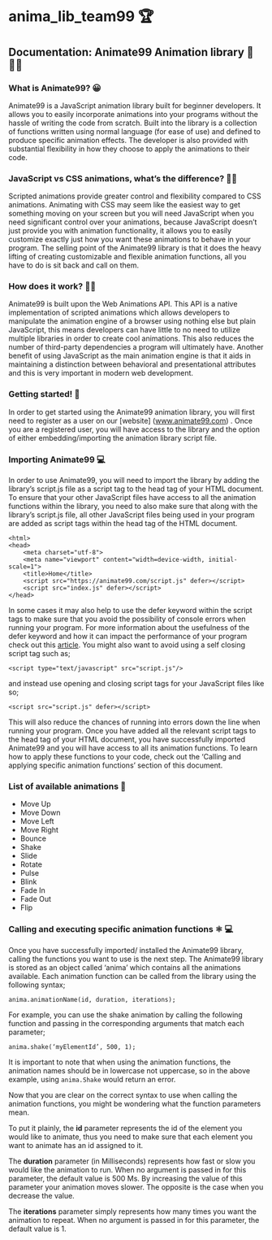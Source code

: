 # anima_lib_team99 :trophy:

## Documentation: Animate99 Animation library :space_invader: :technologist:	

### What is Animate99? :grinning:

Animate99 is a JavaScript animation library built for beginner developers. It allows you to easily incorporate animations into your programs without the hassle of writing the code from scratch.
Built into the library is a collection of functions written using normal language (for ease of use) and defined to produce specific animation effects. The developer is also provided with substantial flexibility in how they choose to apply the animations to their code.

### JavaScript vs CSS animations, what’s the difference? :woman_shrugging:

Scripted animations provide greater control and flexibility compared to CSS animations. Animating with CSS  may seem like the easiest way to get something moving on your screen but you will need JavaScript when you need significant control over your animations, because JavaScript doesn’t just provide you with animation functionality, it allows you to easily customize exactly just how you want these animations to behave in your program.  The selling point of the Animate99 library is that it does the heavy lifting of creating customizable and flexible animation functions, all you have to do is sit back and call on them.

### How does it work? :man_teacher:	

Animate99 is built upon the Web Animations API. This API is a native implementation of scripted animations which allows developers to manipulate the animation engine of a browser using nothing else but plain JavaScript, this means developers can have little to no need to utilize multiple libraries in order to create cool animations. 
This also reduces the number of third-party dependencies a program will ultimately have. Another benefit of using JavaScript as the main animation engine is that it aids in maintaining a distinction between behavioral and presentational attributes and this is very important in modern web development.

### Getting started! :rocket:

In order to get started using the Animate99 animation library, you will first need to register as a user on our [website] (www.animate99.com) . Once you are a registered user, you will have access to the library and the option of either embedding/importing the animation library script file.


### Importing Animate99 :computer:
In order to use Animate99, you will need to import the library by adding the library’s script.js file as a script tag to the head tag of your HTML document. To ensure that your other JavaScript files have access to all the animation functions within the library, you need to also make sure that along with the library’s script.js file, all other JavaScript files being used in your program are added as script tags within the head tag of the HTML document.

```
<html>
<head>
    <meta charset="utf-8">
    <meta name="viewport" content="width=device-width, initial-scale=1">
    <title>Home</title>
    <script src="https://animate99.com/script.js" defer></script>
    <script src="index.js" defer></script>
</head>

```
In some cases it may also help to use the defer keyword within the script tags to make sure that you avoid the possibility of console errors when running your program. For more information about the usefulness of the defer keyword and how it can impact the performance of your program check out this [article](https://javascript.info/script-async-defer).
You might also want to avoid using a self closing script tag such as;

```
<script type="text/javascript" src="script.js"/>

```
and instead use opening and closing script tags for your JavaScript files like so;
```
<script src="script.js" defer></script>
```

This will also reduce the chances of running into errors down the line when running your program. 
Once you have added all the relevant script tags to the head tag of your HTML document, you have successfully imported Animate99 and you will have access to all its animation functions. To learn how to apply these functions to your code, check out the ‘Calling and applying specific animation functions’ section of this document.  


### List of available animations :space_invader:
- Move Up
- Move Down
- Move Left
- Move Right
- Bounce
- Shake
- Slide
- Rotate
- Pulse
- Blink
- Fade In
- Fade Out
- Flip

### Calling and executing specific animation functions  ⚛️ :computer:

Once you have successfully imported/ installed the Animate99 library, calling the functions you want to use is the next step. The Animate99 library is stored as  an object called ‘anima’ which contains all the animations available. Each animation function can be called from the library using the following syntax;

```
anima.animationName(id, duration, iterations);
```

For example, you can use the shake animation by calling  the following function and passing in the corresponding arguments that match each parameter;
```
anima.shake(‘myElementId’, 500, 1);
```

It is important to note that when using the animation functions, the animation names should be in lowercase not uppercase, so in the above example, using  ```anima.Shake``` would return an error.

Now that you are clear on the correct syntax to use when calling the animation functions, you might be wondering what the function parameters mean. 

To put it plainly, the **id** parameter represents the id of the element you would like to animate, thus you need to make sure that each element you want to animate has an id assigned to it.

The **duration** parameter (in Milliseconds) represents how fast or slow you would like the animation to run. When no argument is passed in for this parameter, the default value is 500 Ms. By increasing the value of this parameter your animation moves slower. The opposite is the case when you decrease the value.

The **iterations** parameter simply represents how many times you want the animation to repeat. When no argument is passed in for this parameter, the default value is 1.










